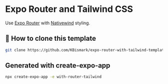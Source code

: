 # Expo Router and Tailwind CSS

Use [Expo Router](https://docs.expo.dev/router/introduction/) with [Nativewind](https://www.nativewind.dev/v4/overview/) styling.

## 🚀 How to clone this template

```sh
git clone https://github.com/KBismark/expo-router-with-tailwind-template.git
```


## Generated with create-expo-app

```sh
npx create-expo-app -e with-router-tailwind
```